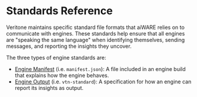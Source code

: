 # Standards Reference

Veritone maintains specific standard file formats that aiWARE relies on to communicate with engines.
These standards help ensure that all engines are "speaking the same language" when identifying themselves,
sending messages, and reporting the insights they uncover.

The three types of engine standards are:

- [Engine Manifest](/developer/engines/standards/engine-manifest/) (i.e. `manifest.json`): A file included in an engine build that explains how the engine behaves.
- [Engine Output](/developer/engines/standards/engine-output/) (i.e. `vtn-standard`): A specification for how an engine can report its insights as output.

<!--TODO: Add back - [Message Types](/developer/engines/standards/message-types/): The types of messages engines can read and write to/from the edge kafka queue.-->
